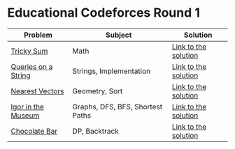 # Educational Codeforces Round 1

Problem | Subject | Solution
------- | ------- | --------
[Tricky Sum](https://codeforces.com/contest/598/problem/A) | Math | [Link to the solution](https://github.com/danielvitor2d/Solutions-to-Contests/blob/main/Educational-Codeforces/Educational-Codeforces-Round-1/A.cpp)
[Queries on a String](https://codeforces.com/contest/598/problem/B) | Strings, Implementation | [Link to the solution](https://github.com/danielvitor2d/Solutions-to-Contests/blob/main/Educational-Codeforces/Educational-Codeforces-Round-1/B.cpp)
[Nearest Vectors](https://codeforces.com/contest/598/problem/C) | Geometry, Sort | [Link to the solution](https://github.com/danielvitor2d/Solutions-to-Contests/blob/main/Educational-Codeforces/Educational-Codeforces-Round-1/C.cpp)
[Igor in the Museum](https://codeforces.com/contest/598/problem/D) | Graphs, DFS, BFS, Shortest Paths | [Link to the solution](https://github.com/danielvitor2d/Solutions-to-Contests/blob/main/Educational-Codeforces/Educational-Codeforces-Round-1/D.cpp)
[Chocolate Bar](https://codeforces.com/contest/598/problem/E) | DP, Backtrack | [Link to the solution](https://github.com/danielvitor2d/Solutions-to-Contests/blob/main/Educational-Codeforces/Educational-Codeforces-Round-1/E.cpp)
